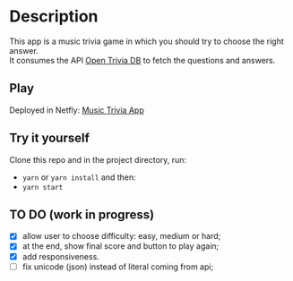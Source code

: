 # Description

This app is a music trivia game in which you should try to choose the right answer.\
It consumes the API [Open Trivia DB](https://opentdb.com/api_config.php) to fetch the questions and answers.


## Play

Deployed in Netfly: [Music Trivia App](https://admiring-khorana-3a012e.netlify.app/)

## Try it yourself

Clone this repo and in the project directory, run:

* `yarn` or `yarn install` and then:
* `yarn start`

## TO DO (work in progress)

- [x] allow user to choose difficulty: easy, medium or hard;
- [x] at the end, show final score and button to play again;
- [x] add responsiveness.
- [ ] fix unicode (json) instead of literal coming from api;
